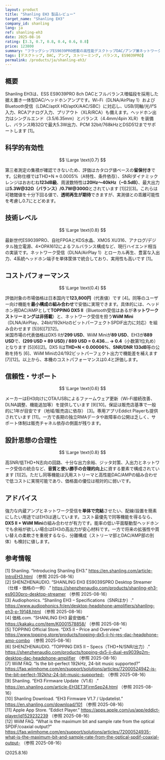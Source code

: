 ```yaml
---
layout: product
title: "Shanling EH3 製品レビュー"
target_name: "Shanling EH3"
company_id: shanling
lang: ja
ref: shanling-eh3
date: 2025-08-16
rating: [3.3, 0.7, 0.8, 0.4, 0.6, 0.8]
price: 123800
summary: "フラッグシップES9039PRO搭載の高性能デスクトップDAC/アンプ兼ネットワークプレーヤー。公称値では透明クラスですが、第三者測定未整備のため実力は留保評価です。"
tags: [デスクトップ, DAC, アンプ, ストリーミング, バランス, ES9039PRO]
permalink: /products/ja/shanling-eh3/
---
```


## 概要

Shanling EH3は、ESS ES9039PRO 8ch DACとフルバランス増幅段を採用した据え置き一体型DAC/ヘッドホンアンプです。Wi-Fi（DLNA/AirPlay 1）およびBluetooth受信（LDAC/aptX HD/aptX/AAC/SBC）に対応し、USB/同軸/光/I²S入力、RCAアナログ入力、プリアウト（XLR/RCA）も備えます。ヘッドホン出力はシングルエンド（3.5/6.35mm）とバランス（4.4mm/4pin XLR）を装備し、バランス時32Ωで最大5.3W出力、PCM 32bit/768kHzとDSD512までサポートします [1]。

## 科学的有効性

$$ \Large \text{0.7} $$

第三者測定の集積が確認できないため、評価はカタログ値ベースの**留保付き**です。公称仕様ではTHD+N ≈ 0.0005%（A特性、条件依存）、SNR/ダイナミックレンジはおおむね**123dB級**、周波数特性は**20Hz〜40kHz（−0.5dB）**、最大出力は**5.3W@32Ω（バランス）/0.7W@300Ω**とされています [1][2][3]。これらは可聴閾値を十分下回る値で、**透明再生が期待**できますが、実測値との乖離可能性を考慮し0.7にとどめます。

## 技術レベル

$$ \Large \text{0.8} $$

最新世代ES9039PRO、自社FPGAとKDS水晶、XMOS XU316、アナログ/デジタル独立電源、4×OPA1612によるフルバランス構成など、現行ハイエンド相当の実装です。ネットワーク受信（DLNA/AirPlay 1）とローカル再生、豊富な入出力、4系統ヘッドホン端子を単体筐体で統合しており、実用性も高いです [1]。

## コストパフォーマンス

$$ \Large \text{0.4} $$

評価対象の市場価格は日本国内で**123,800円**（代表値）です [4]。同等のユーザー向け機能を**最小構成の組み合わせ**で安価に実現できます。具体的には、ヘッドホン用DAC/AMPとして**TOPPING DX5 II**（Bluetooth受信はあるが**ネットワークストリーミングは非搭載**）と、ネットワーク受信を担う**WiiM Mini**（DLNA/AirPlay、24bit/192kHzのビットパーフェクトSPDIF出力に対応）を組み合わせます [5][6][7][12]。  
米国市場の代表価格はDX5 IIが**299 USD**、WiiM Miniが**89 USD**、EH3が**889 USD**で、**(299 USD + 89 USD) / 889 USD = 0.436… → 0.4**（小数第1位丸め）となります [5][6][2]。DX5 IIは**THD+N < 0.00006%**、**SNR/DNR 133dB**等の公称を持ち [6]、WiiM Miniの24/192ビットパーフェクト出力で機能差を補えます [7][12]。以上から、本機のコストパフォーマンスは0.4と評価します。

## 信頼性・サポート

$$ \Large \text{0.6} $$

メーカーはEH3向けにOTA/USBによるファームウェア更新（Wi-Fi接続改善、DLNA調整、機能追加等）を提供しています [9][10]。保証は販売店基準で一般的に1年が目安です（地域/販売店に依存） [3]。専用アプリEddict Playerも提供されています [11]。一方で長期の独立RMAデータや故障率の公開は乏しく、サポート体制は販売チャネル依存の側面が残ります。

## 設計思想の合理性

$$ \Large \text{0.8} $$

高SNR/低THD+N志向の回路、十分な出力余裕、ジッタ対策、入出力とネットワーク受信の統合など、**音質と使い勝手の合理的向上**に資する要素で構成されています [1][2]。ただし同等機能は汎用ストリーマと高性能DAC/AMPの組み合わせで低コストに実現可能であり、価格面の優位は相対的に弱いです。

## アドバイス

強力な内蔵アンプとネットワーク受信を**単体で完結**させたい、配線/設置を簡素にしたい用途ではEH3は適しています。コスト最優先で同等機能を得るなら、**DX5 II + WiiM Mini**の組み合わせが有力です。能率の低い平面駆動型ヘッドホンでも余裕が欲しい場合はEH3の高出力が安心材料です。一方で将来の拡張性や買い替えの柔軟さを重視するなら、分離構成（ストリーマ部とDAC/AMP部の別体）も検討に値します。

## 参考情報

[1] Shanling. “Introducing Shanling EH3.” https://en.shanling.com/article-IntroEH3.html （参照 2025-08-16）  
[2] SHENZHENAUDIO. “SHANLING EH3 ES9039SPRO Desktop Streamer（仕様・価格の一例）.” https://shenzhenaudio.com/products/shanling-eh3-es9030pro-desktop-streamer （参照 2025-08-16）  
[3] Audiophonics. “Shanling EH3 – Specifications（SNRほか）.” https://www.audiophonics.fr/en/desktop-headphone-amplifiers/shanling-eh3-p-19148.html （参照 2025-08-16）  
[4] 価格.com. “SHANLING EH3 最安価格.” https://kakaku.com/item/K0001578858/ （参照 2025-08-16）  
[5] TOPPING Official Store. “DX5 II – Price and Overview.” https://www.topping.store/products/topping-dx5-ii-hi-res-dac-headphone-amp-combo （参照 2025-08-16）  
[6] SHENZHENAUDIO. “TOPPING DX5 II – Specs（THD+N/SNR/出力）.” https://shenzhenaudio.com/products/topping-dx5-ii-dual-es9039q2m-desktop-dac-headphone-amplifier （参照 2025-08-16）  
[7] WiiM FAQ. “Is the bit-perfect 192kHz, 24-bit music supported?” https://faq.wiimhome.com/en/support/solutions/articles/72000524942-is-the-bit-perfect-192khz-24-bit-music-supported- （参照 2025-08-16）  
[9] Shanling. “EH3 Firmware Update（V1.6）.” https://en.shanling.com/article-EH3ET3FirmSep24.html （参照 2025-08-16）  
[10] Shanling Download. “EH3 Firmware V1.7 / Updatelist.” https://en.shanling.com/download/101 （参照 2025-08-16）  
[11] Apple App Store. “Eddict Player.” https://apps.apple.com/us/app/eddict-player/id1529232239 （参照 2025-08-16）  
[12] WiiM FAQ. “What is the maximum bit and sample rate from the optical SPDIF/coaxial output?” https://faq.wiimhome.com/en/support/solutions/articles/72000524935-what-is-the-maximum-bit-and-sample-rate-from-the-optical-spdif-coaxial-output- （参照 2025-08-16）

(2025.8.16)

